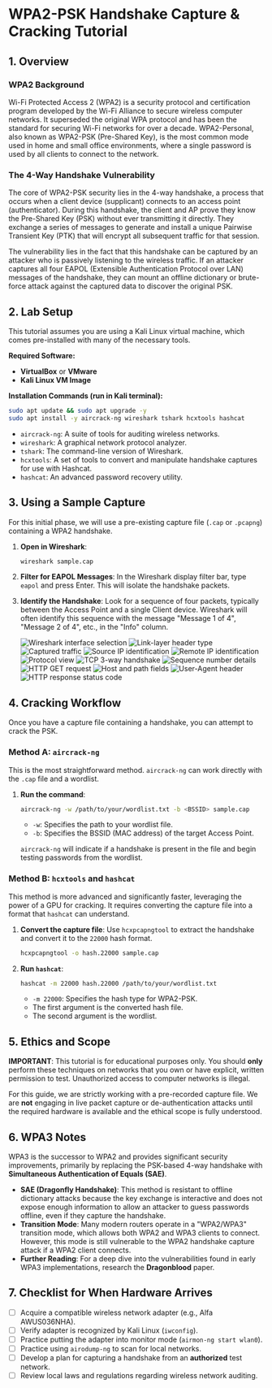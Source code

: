 # WPA2-PSK Handshake Capture & Cracking Tutorial

## 1. Overview

### WPA2 Background
Wi-Fi Protected Access 2 (WPA2) is a security protocol and certification program developed by the Wi-Fi Alliance to secure wireless computer networks. It superseded the original WPA protocol and has been the standard for securing Wi-Fi networks for over a decade. WPA2-Personal, also known as WPA2-PSK (Pre-Shared Key), is the most common mode used in home and small office environments, where a single password is used by all clients to connect to the network.

### The 4-Way Handshake Vulnerability
The core of WPA2-PSK security lies in the 4-way handshake, a process that occurs when a client device (supplicant) connects to an access point (authenticator). During this handshake, the client and AP prove they know the Pre-Shared Key (PSK) without ever transmitting it directly. They exchange a series of messages to generate and install a unique Pairwise Transient Key (PTK) that will encrypt all subsequent traffic for that session.

The vulnerability lies in the fact that this handshake can be captured by an attacker who is passively listening to the wireless traffic. If an attacker captures all four EAPOL (Extensible Authentication Protocol over LAN) messages of the handshake, they can mount an offline dictionary or brute-force attack against the captured data to discover the original PSK.

## 2. Lab Setup

This tutorial assumes you are using a Kali Linux virtual machine, which comes pre-installed with many of the necessary tools.

**Required Software:**
*   **VirtualBox** or **VMware**
*   **Kali Linux VM Image**

**Installation Commands (run in Kali terminal):**
```bash
sudo apt update && sudo apt upgrade -y
sudo apt install -y aircrack-ng wireshark tshark hcxtools hashcat
```

-   `aircrack-ng`: A suite of tools for auditing wireless networks.
-   `wireshark`: A graphical network protocol analyzer.
-   `tshark`: The command-line version of Wireshark.
-   `hcxtools`: A set of tools to convert and manipulate handshake captures for use with Hashcat.
-   `hashcat`: An advanced password recovery utility.

## 3. Using a Sample Capture

For this initial phase, we will use a pre-existing capture file (`.cap` or `.pcapng`) containing a WPA2 handshake.

1.  **Open in Wireshark**:
    ```bash
    wireshark sample.cap
    ```
2.  **Filter for EAPOL Messages**:
    In the Wireshark display filter bar, type `eapol` and press Enter. This will isolate the handshake packets.
3.  **Identify the Handshake**:
    Look for a sequence of four packets, typically between the Access Point and a single Client device. Wireshark will often identify this sequence with the message "Message 1 of 4", "Message 2 of 4", etc., in the "Info" column.

    ![Wireshark interface selection](../Experiments/wireshark_screenshots/Q1a_interface.png)
    ![Link-layer header type](../Experiments/wireshark_screenshots/Q1b_linklayer.png)
    ![Captured traffic](../Experiments/wireshark_screenshots/Q1c_capture.png)
    ![Source IP identification](../Experiments/wireshark_screenshots/Q2a_sourceIP.png)
    ![Remote IP identification](../Experiments/wireshark_screenshots/Q2b_remoteIP.png)
    ![Protocol view](../Experiments/wireshark_screenshots/Q2c_protocol.png)
    ![TCP 3-way handshake](../Experiments/wireshark_screenshots/Q3a_handshake.png)
    ![Sequence number details](../Experiments/wireshark_screenshots/Q3b_seqnum.png)
    ![HTTP GET request](../Experiments/wireshark_screenshots/Q4a_httpGET.png)
    ![Host and path fields](../Experiments/wireshark_screenshots/Q4b_host_path.png)
    ![User-Agent header](../Experiments/wireshark_screenshots/Q4c_useragent.png)
    ![HTTP response status code](../Experiments/wireshark_screenshots/Q5a_statuscode.png)

## 4. Cracking Workflow

Once you have a capture file containing a handshake, you can attempt to crack the PSK.

### Method A: `aircrack-ng`
This is the most straightforward method. `aircrack-ng` can work directly with the `.cap` file and a wordlist.

1.  **Run the command**:
    ```bash
    aircrack-ng -w /path/to/your/wordlist.txt -b <BSSID> sample.cap
    ```
    -   `-w`: Specifies the path to your wordlist file.
    -   `-b`: Specifies the BSSID (MAC address) of the target Access Point.

    `aircrack-ng` will indicate if a handshake is present in the file and begin testing passwords from the wordlist.

### Method B: `hcxtools` and `hashcat`
This method is more advanced and significantly faster, leveraging the power of a GPU for cracking. It requires converting the capture file into a format that `hashcat` can understand.

1.  **Convert the capture file**:
    Use `hcxpcapngtool` to extract the handshake and convert it to the `22000` hash format.
    ```bash
    hcxpcapngtool -o hash.22000 sample.cap
    ```
2.  **Run `hashcat`**:
    ```bash
    hashcat -m 22000 hash.22000 /path/to/your/wordlist.txt
    ```
    -   `-m 22000`: Specifies the hash type for WPA2-PSK.
    -   The first argument is the converted hash file.
    -   The second argument is the wordlist.

## 5. Ethics and Scope

**IMPORTANT**: This tutorial is for educational purposes only. You should **only** perform these techniques on networks that you own or have explicit, written permission to test. Unauthorized access to computer networks is illegal.

For this guide, we are strictly working with a pre-recorded capture file. We are **not** engaging in live packet capture or de-authentication attacks until the required hardware is available and the ethical scope is fully understood.

## 6. WPA3 Notes

WPA3 is the successor to WPA2 and provides significant security improvements, primarily by replacing the PSK-based 4-way handshake with **Simultaneous Authentication of Equals (SAE)**.

-   **SAE (Dragonfly Handshake)**: This method is resistant to offline dictionary attacks because the key exchange is interactive and does not expose enough information to allow an attacker to guess passwords offline, even if they capture the handshake.
-   **Transition Mode**: Many modern routers operate in a "WPA2/WPA3" transition mode, which allows both WPA2 and WPA3 clients to connect. However, this mode is still vulnerable to the WPA2 handshake capture attack if a WPA2 client connects.
-   **Further Reading**: For a deep dive into the vulnerabilities found in early WPA3 implementations, research the **Dragonblood** paper.

## 7. Checklist for When Hardware Arrives

-   [ ] Acquire a compatible wireless network adapter (e.g., Alfa AWUS036NHA).
-   [ ] Verify adapter is recognized by Kali Linux (`iwconfig`).
-   [ ] Practice putting the adapter into monitor mode (`airmon-ng start wlan0`).
-   [ ] Practice using `airodump-ng` to scan for local networks.
-   [ ] Develop a plan for capturing a handshake from an **authorized** test network.
-   [ ] Review local laws and regulations regarding wireless network auditing.
